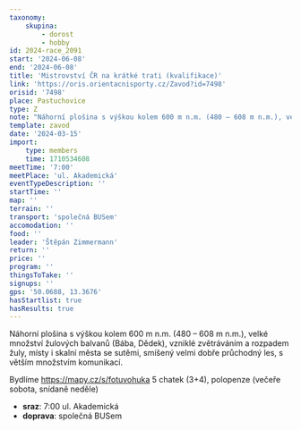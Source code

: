 ```yaml
---
taxonomy:
    skupina:
        - dorost
        - hobby
id: 2024-race_2091
start: '2024-06-08'
end: '2024-06-08'
title: 'Mistrovství ČR na krátké trati (kvalifikace)'
link: 'https://oris.orientacnisporty.cz/Zavod?id=7498'
orisid: '7498'
place: Pastuchovice
type: Z
note: "Náhorní plošina s výškou kolem 600 m n.m. (480 – 608 m n.m.), velké množství žulových balvanů (Bába, Dědek), vzniklé zvětráváním a rozpadem žuly, místy i skalní města se sutěmi, smíšený velmi dobře průchodný les, s větším množstvím komunikací.\r\n\r\nBydlíme https://mapy.cz/s/fotuvohuka 5 chatek (3+4), polopenze (večeře sobota, snídaně neděle)"
template: zavod
date: '2024-03-15'
import:
    type: members
    time: 1710534608
meetTime: '7:00'
meetPlace: 'ul. Akademická'
eventTypeDescription: ''
startTime: ''
map: ''
terrain: ''
transport: 'společná BUSem'
accomodation: ''
food: ''
leader: 'Štěpán Zimmermann'
return: ''
price: ''
program: ''
thingsToTake: ''
signups: ''
gps: '50.0688, 13.3676'
hasStartlist: true
hasResults: true
---
```


Náhorní plošina s výškou kolem 600 m n.m. (480 – 608 m n.m.), velké množství žulových balvanů (Bába, Dědek), vzniklé zvětráváním a rozpadem žuly, místy i skalní města se sutěmi, smíšený velmi dobře průchodný les, s větším množstvím komunikací.

Bydlíme https://mapy.cz/s/fotuvohuka 5 chatek (3+4), polopenze (večeře sobota, snídaně neděle)
* **sraz**: 7:00 ul. Akademická
* **doprava**: společná BUSem
